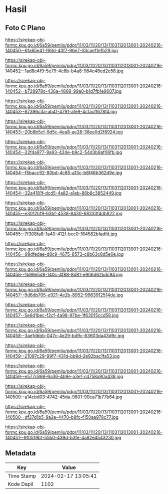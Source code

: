 # Hasil

## Foto C Plano

https://sirekap-obj-formc.kpu.go.id/6a59/pemilu/pdpr/11/03/11/20/13/1103112013001-20240216-140450--6fa65e41-f69d-43f7-96e7-33cae11efb29.jpg

https://sirekap-obj-formc.kpu.go.id/6a59/pemilu/pdpr/11/03/11/20/13/1103112013001-20240216-140452--1ad8c4f9-5e79-4c8b-b4a8-984c48ed2e58.jpg

https://sirekap-obj-formc.kpu.go.id/6a59/pemilu/pdpr/11/03/11/20/13/1103112013001-20240216-140452--b728978c-436a-4868-99a0-b1d7fb1e9607.jpg

https://sirekap-obj-formc.kpu.go.id/6a59/pemilu/pdpr/11/03/11/20/13/1103112013001-20240216-140453--87396c3a-ab41-4791-afe9-4c1acff678f4.jpg

https://sirekap-obj-formc.kpu.go.id/6a59/pemilu/pdpr/11/03/11/20/13/1103112013001-20240216-140453--20b8b5cf-9d5c-4ea8-ae28-38ee0d2f8924.jpg

https://sirekap-obj-formc.kpu.go.id/6a59/pemilu/pdpr/11/03/11/20/13/1103112013001-20240216-140454--22f4a977-9a93-424e-b9c2-54d3b9af06fb.jpg

https://sirekap-obj-formc.kpu.go.id/6a59/pemilu/pdpr/11/03/11/20/13/1103112013001-20240216-140454--f5bacc92-80bd-4c85-a13c-b8f46b362d9e.jpg

https://sirekap-obj-formc.kpu.go.id/6a59/pemilu/pdpr/11/03/11/20/13/1103112013001-20240216-140454--32a4181f-dcd5-4a82-a1eb-86b8c3852449.jpg

https://sirekap-obj-formc.kpu.go.id/6a59/pemilu/pdpr/11/03/11/20/13/1103112013001-20240216-140455--e3012bf9-63bf-4538-8430-68333f4db822.jpg

https://sirekap-obj-formc.kpu.go.id/6a59/pemilu/pdpr/11/03/11/20/13/1103112013001-20240216-140455--7f308fa8-1a40-412f-bcc0-164582bfadfd.jpg

https://sirekap-obj-formc.kpu.go.id/6a59/pemilu/pdpr/11/03/11/20/13/1103112013001-20240216-140456--99dfedae-d8c9-4675-8573-c8b63c8d5e0e.jpg

https://sirekap-obj-formc.kpu.go.id/6a59/pemilu/pdpr/11/03/11/20/13/1103112013001-20240216-140456--1b99e5d8-140c-4f88-8d81-e906d62bdc94.jpg

https://sirekap-obj-formc.kpu.go.id/6a59/pemilu/pdpr/11/03/11/20/13/1103112013001-20240216-140457--9d6db705-e921-4e2b-8952-9963912514de.jpg

https://sirekap-obj-formc.kpu.go.id/6a59/pemilu/pdpr/11/03/11/20/13/1103112013001-20240216-140457--5e6d1bec-f2cf-4a98-97be-1f63015ccd58.jpg

https://sirekap-obj-formc.kpu.go.id/6a59/pemilu/pdpr/11/03/11/20/13/1103112013001-20240216-140458--3ae1dbbb-047c-4e29-bd9c-63603da43d9c.jpg

https://sirekap-obj-formc.kpu.go.id/6a59/pemilu/pdpr/11/03/11/20/13/1103112013001-20240216-140459--21097c29-99f7-431d-bb9d-2e92bac1fa53.jpg

https://sirekap-obj-formc.kpu.go.id/6a59/pemilu/pdpr/11/03/11/20/13/1103112013001-20240216-140459--e577c866-6a36-4b9e-a3ef-cd758a90a438.jpg

https://sirekap-obj-formc.kpu.go.id/6a59/pemilu/pdpr/11/03/11/20/13/1103112013001-20240216-140500--a14cbd03-4742-45da-9801-90ca71b77b64.jpg

https://sirekap-obj-formc.kpu.go.id/6a59/pemilu/pdpr/11/03/11/20/13/1103112013001-20240216-140500--df27d1b5-9a2e-4470-b8fc-f150aa978c77.jpg

https://sirekap-obj-formc.kpu.go.id/6a59/pemilu/pdpr/11/03/11/20/13/1103112013001-20240216-140451--9f0519b1-55b0-439d-b3fe-4a82e4543230.jpg


## Metadata

| Key        | Value               |
| ---------- | ------------------- |
| Time Stamp | 2024-02-17 13:05:41 |
| Kode Dapil | 1102                |



